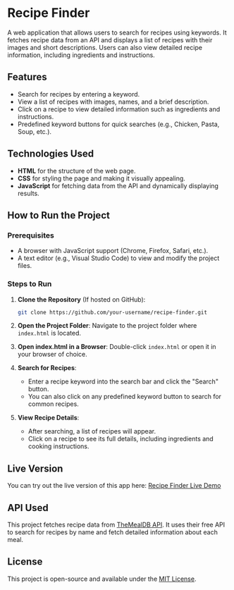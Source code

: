# Recipe Finder

A web application that allows users to search for recipes using keywords. It fetches recipe data from an API and displays a list of recipes with their images and short descriptions. Users can also view detailed recipe information, including ingredients and instructions.

## Features

- Search for recipes by entering a keyword.
- View a list of recipes with images, names, and a brief description.
- Click on a recipe to view detailed information such as ingredients and instructions.
- Predefined keyword buttons for quick searches (e.g., Chicken, Pasta, Soup, etc.).

## Technologies Used

- **HTML** for the structure of the web page.
- **CSS** for styling the page and making it visually appealing.
- **JavaScript** for fetching data from the API and dynamically displaying results.

## How to Run the Project

### Prerequisites

- A browser with JavaScript support (Chrome, Firefox, Safari, etc.).
- A text editor (e.g., Visual Studio Code) to view and modify the project files.

### Steps to Run

1. **Clone the Repository** (If hosted on GitHub):
    ```bash
    git clone https://github.com/your-username/recipe-finder.git
    ```

2. **Open the Project Folder**:
    Navigate to the project folder where `index.html` is located.

3. **Open index.html in a Browser**:
    Double-click `index.html` or open it in your browser of choice.

4. **Search for Recipes**:
    - Enter a recipe keyword into the search bar and click the "Search" button.
    - You can also click on any predefined keyword button to search for common recipes.

5. **View Recipe Details**:
    - After searching, a list of recipes will appear.
    - Click on a recipe to see its full details, including ingredients and cooking instructions.

## Live Version

You can try out the live version of this app here: [Recipe Finder Live Demo](https://vermillion-sopapillas-cc79a6.netlify.app/)
<!-- 
## File Structure -->


## API Used

This project fetches recipe data from [TheMealDB API](https://www.themealdb.com/). It uses their free API to search for recipes by name and fetch detailed information about each meal.

## License

This project is open-source and available under the [MIT License](LICENSE).
